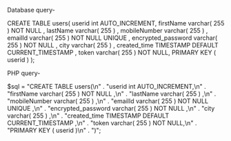 Database query-

CREATE TABLE users(
userid int AUTO_INCREMENT,
firstName varchar( 255 ) NOT NULL ,
lastName varchar( 255 ) ,
mobileNumber varchar( 255 ) ,
emailId varchar( 255 ) NOT NULL UNIQUE ,
encrypted_password varchar( 255 ) NOT NULL ,
city varchar( 255 ) ,
created_time TIMESTAMP DEFAULT CURRENT_TIMESTAMP ,
token varchar( 255 ) NOT NULL,
PRIMARY KEY ( userid )
);

PHP query-

$sql = "CREATE TABLE users(\n"
    . "userid int AUTO_INCREMENT,\n"
    . "firstName varchar( 255 ) NOT NULL ,\n"
    . "lastName varchar( 255 ) ,\n"
    . "mobileNumber varchar( 255 ) ,\n"
    . "emailId varchar( 255 ) NOT NULL UNIQUE ,\n"
    . "encrypted_password varchar( 255 ) NOT NULL ,\n"
    . "city varchar( 255 ) ,\n"
    . "created_time TIMESTAMP DEFAULT CURRENT_TIMESTAMP ,\n"
    . "token varchar( 255 ) NOT NULL,\n"
    . "PRIMARY KEY ( userid )\n"
    . ")";